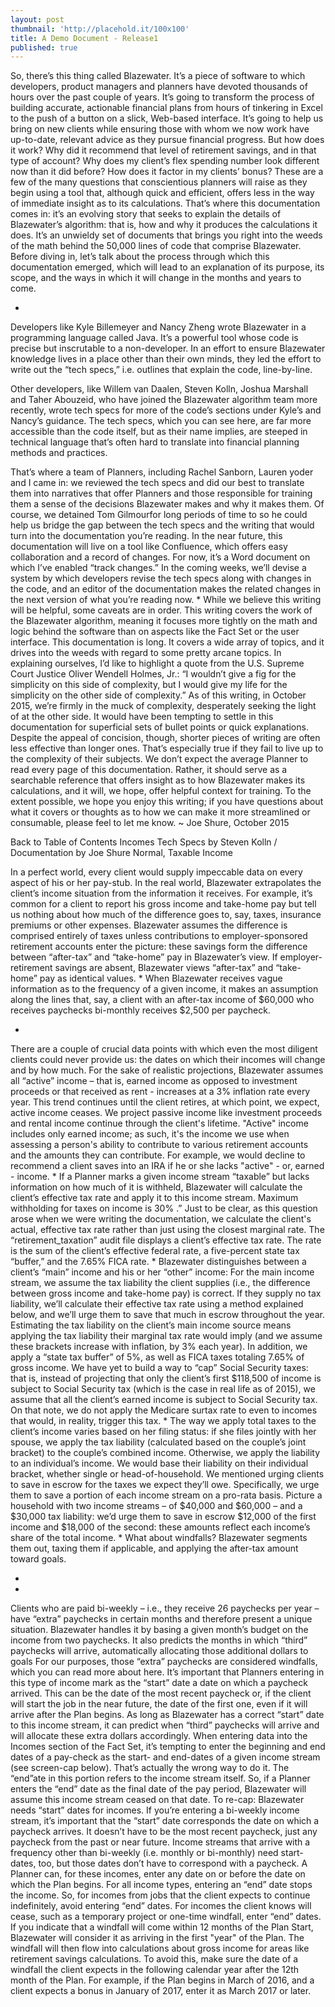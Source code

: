 ```yaml
---
layout: post
thumbnail: 'http://placehold.it/100x100'
title: A Demo Document - Release1
published: true
---
```

So, there’s this thing called Blazewater.
It’s a piece of software to which developers, product managers and planners have devoted thousands of hours over the past couple of years. It’s going to transform the process of building accurate, actionable financial plans from hours of tinkering in Excel to the push of a button on a slick, Web-based interface. It’s going to help us bring on new clients while ensuring those with whom we now work have up-to-date, relevant advice as they pursue financial progress.
But how does it work? Why did it recommend that level of retirement savings, and in that type of account? Why does my client’s flex spending number look different now than it did before? How does it factor in my clients’ bonus? These are a few of the many questions that conscientious planners will raise as they begin using a tool that, although quick and efficient, offers less in the way of immediate insight as to its calculations.
That’s where this documentation comes in: it’s an evolving story that seeks to explain the details of Blazewater’s algorithm: that is, how and why it produces the calculations it does. It’s an unwieldy set of documents that brings you right into the weeds of the math behind the 50,000 lines of code that comprise Blazewater.
Before diving in, let’s talk about the process through which this documentation emerged, which will lead to an explanation of its purpose, its scope, and the ways in which it will change in the months and years to come.
 
*
Developers like Kyle Billemeyer and Nancy Zheng wrote Blazewater in a programming language called Java. It’s a powerful tool whose code is precise but inscrutable to a non-developer. In an effort to ensure Blazewater knowledge lives in a place other than their own minds, they led the effort to write out the “tech specs,” i.e. outlines that explain the code, line-by-line.

Other developers, like Willem van Daalen, Steven Kolln, Joshua Marshall and Taher Abouzeid, who have joined the Blazewater algorithm team more recently, wrote tech specs for more of the code’s sections under Kyle’s and Nancy’s guidance. The tech specs, which you can see here, are far more accessible than the code itself, but as their name implies, are steeped in technical language that’s often hard to translate into financial planning methods and practices.
 
That’s where a team of Planners, including Rachel Sanborn, Lauren yoder and I came in: we reviewed the tech specs and did our best to translate them into narratives that offer Planners and those responsible for training them a sense of the decisions Blazewater makes and why it makes them. Of course, we detained Tom Gilmourfor long periods of time to so he could help us bridge the gap between the tech specs and the writing that would turn into the documentation you’re reading.
In the near future, this documentation will live on a tool like Confluence, which offers easy collaboration and a record of changes. For now, it’s a Word document on which I’ve enabled “track changes.” In the coming weeks, we’ll devise a system by which developers revise the tech specs along with changes in the code, and an editor of the documentation makes the related changes in the next version of what you’re reading now.
*
While we believe this writing will be helpful, some caveats are in order. This writing covers the work of the Blazewater algorithm, meaning it focuses more tightly on the math and logic behind the software than on aspects like the Fact Set or the user interface. 
This documentation is long. It covers a wide array of topics, and it drives into the weeds with regard to some pretty arcane topics. In explaining ourselves, I’d like to highlight a quote from the U.S. Supreme Court Justice Oliver Wendell Holmes, Jr.: “I wouldn’t give a fig for the simplicity on this side of complexity, but I would give my life for the simplicity on the other side of complexity.” As of this writing, in October 2015, we’re firmly in the muck of complexity, desperately seeking the light of at the other side.
It would have been tempting to settle in this documentation for superficial sets of bullet points or quick explanations. Despite the appeal of concision, though, shorter pieces of writing are often less effective than longer ones. That’s especially true if they fail to live up to the complexity of their subjects. We don’t expect the average Planner to read every page of this documentation. Rather, it should serve as a searchable reference that offers insight as to how Blazewater makes its calculations, and it will, we hope, offer helpful context for training.
To the extent possible, we hope you enjoy this writing; if you have questions about what it covers or thoughts as to how we can make it more streamlined or consumable, please feel to let me know.
~ Joe Shure, October 2015

Back to Table of Contents
Incomes 
Tech Specs by Steven Kolln / Documentation by Joe Shure
Normal, Taxable Income
 
In a perfect world, every client would supply impeccable data on every aspect of his or her pay-stub. In the real world, Blazewater extrapolates the client’s income situation from the information it receives.
For example, it’s common for a client to report his gross income and take-home pay but tell us nothing about how much of the difference goes to, say, taxes, insurance premiums or other expenses. Blazewater assumes the difference is comprised entirely of taxes unless contributions to employer-sponsored retirement accounts enter the picture: these savings form the difference between “after-tax” and “take-home” pay in Blazewater’s view.
If employer-retirement savings are absent, Blazewater views “after-tax” and “take-home” pay as identical values.
*
When Blazewater receives vague information as to the frequency of a given income, it makes an assumption along the lines that, say, a client with an after-tax income of $60,000 who receives paychecks bi-monthly receives $2,500 per paycheck.
 
*
 
There are a couple of crucial data points with which even the most diligent clients could never provide us: the dates on which their incomes will change and by how much.
For the sake of realistic projections, Blazewater assumes all “active” income – that is, earned income as opposed to investment proceeds or that received as rent - increases at a 3% inflation rate every year. This trend continues until the client retires, at which point, we expect, active income ceases. We project passive income like investment proceeds and rental income continue through the client's lifetime.
"Active" income includes only earned income; as such, it's the income we use when assessing a person's ability to contribute to various retirement accounts and the amounts they can contribute. For example, we would decline to recommend a client saves into an IRA if he or she lacks "active" - or, earned - income. 
*
If a Planner marks a given income stream “taxable” but lacks information on how much of it is withheld, Blazewater will calculate the client’s effective tax rate and apply it to this income stream. Maximum withholding for taxes on income is 30% .” Just to be clear, as this question arose when we were writing the documentation, we calculate the client's actual, effective tax rate rather than just using the closest marginal rate. 
 The “retirement_taxation” audit file displays a client’s effective tax rate. The rate is the sum of the client’s effective federal rate, a five-percent state tax “buffer,” and the 7.65% FICA rate.
 *
Blazewater distinguishes between a client’s “main” income and his or her “other” income:
For the main income stream, we assume the tax liability the client supplies (i.e., the difference between gross income and take-home pay) is correct. If they supply no tax liability, we’ll calculate their effective tax rate using a method explained below, and we’ll urge them to save that much in escrow throughout the year.
Estimating the tax liability on the client’s main income source means applying the tax liability their marginal tax rate would imply (and we assume these brackets increase with inflation, by 3% each year). In addition, we apply a “state tax buffer” of 5%, as well as  FICA taxes totaling 7.65% of gross income.
We have yet to build a way to “cap” Social Security taxes: that is, instead of projecting that only the client’s first $118,500 of income is subject to Social Security tax (which is the case in real life as of 2015), we assume that all the client’s earned income is subject to Social Security tax. On that note, we do not apply the Medicare surtax rate to even to incomes that would, in reality, trigger this tax.
*
The way we apply total taxes to the client’s income varies based on her filing status: if she files jointly with her spouse, we apply the tax liability (calculated based on the couple’s joint bracket) to the couple’s combined income. Otherwise, we apply the liability to an individual’s income. We would base their liability on their individual bracket, whether single or head-of-household.
We mentioned urging clients to save in escrow for the taxes we expect they’ll owe. Specifically, we urge them to save a portion of each income stream on a pro-rata basis. Picture a household with two income streams – of $40,000 and $60,000 – and a $30,000 tax liability: we’d urge them to save in escrow $12,000 of the first income and $18,000 of the second: these amounts reflect each income’s share of the total income.
*
What about windfalls? Blazewater segments them out, taxing them if applicable, and applying the after-tax amount toward goals. 
 
 
*
*
Clients who are paid bi-weekly – i.e., they receive 26 paychecks per year – have “extra” paychecks in certain months and therefore present a unique situation. Blazewater handles it by basing a given month’s budget on the income from two paychecks. It also predicts the months in which “third” paychecks will arrive, automatically allocating those additional dollars to goals For our purposes, those “extra” paychecks are considered windfalls, which you can read more about here.
It’s important that Planners entering in this type of income mark as the “start” date a date on which a paycheck arrived. This can be the date of the most recent paycheck or, if the client will start the job in the near future, the date of the first one, even if it will arrive after the Plan begins. As long as Blazewater has a correct “start” date to this income stream, it can predict when “third” paychecks will arrive and will allocate these extra dollars accordingly.
When entering data into the Incomes section of the Fact Set, it’s tempting to enter the beginning and end dates of a pay-check as the start- and end-dates of a given income stream (see screen-cap below). That’s actually the wrong way to do it. The “end”ate in this portion refers to the income stream itself. So, if a Planner enters the “end” date as the final date of the pay period, Blazewater will assume this income stream ceased on that date.
To re-cap: Blazewater needs “start” dates for incomes. If you’re entering a bi-weekly income stream, it’s important that the “start” date corresponds the date on which a paycheck arrives. It doesn’t have to be the most recent paycheck, just any paycheck from the past or near future.
Income streams that arrive with a frequency other than bi-weekly (i.e. monthly or bi-monthly) need start-dates, too, but those dates don’t have to correspond with a paycheck. A Planner can, for these incomes, enter any date on or before the date on which the Plan begins.
For all income types, entering an “end” date stops the income. So, for incomes from jobs that the client expects to continue indefinitely, avoid entering “end” dates.  For incomes the client knows will cease, such as a temporary project or one-time windfall, enter “end” dates. If you indicate that a windfall will come within 12 months of the Plan Start, Blazewater will consider it as arriving in the first "year" of the Plan. The windfall will then flow into calculations about gross income for areas like retirement savings calculations. To avoid this, make sure the date of a windfall the client expects in the following calendar year after the 12th month of the Plan. 
For example, if the Plan begins in March of 2016, and a client expects a bonus in January of 2017, enter it as March 2017 or later.
